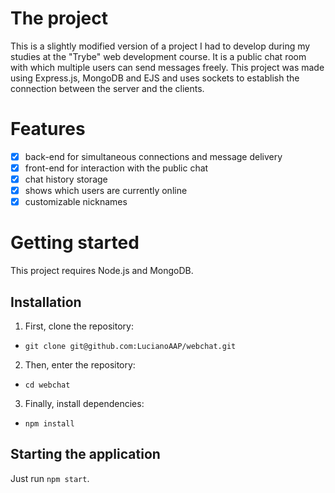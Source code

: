 # The project

This is a slightly modified version of a project I had to develop during my studies at the "Trybe" web development course. It is a public chat room with which multiple users can send messages freely. This project was made using Express.js, MongoDB and EJS and uses sockets to establish the connection between the server and the clients.

# Features

- [x] back-end for simultaneous connections and message delivery
- [x] front-end for interaction with the public chat
- [x] chat history storage
- [x] shows which users are currently online
- [x] customizable nicknames

# Getting started

This project requires Node.js and MongoDB.

## Installation

1. First, clone the repository:
- `git clone git@github.com:LucianoAAP/webchat.git`
2. Then, enter the repository:
- `cd webchat`
3. Finally, install dependencies:
- `npm install`

## Starting the application

Just run `npm start`.